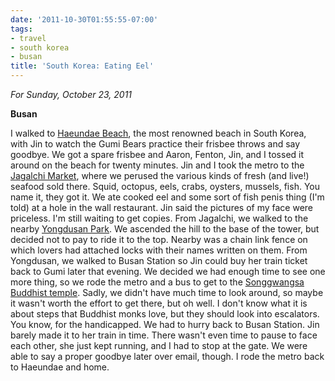 ```yaml
---
date: '2011-10-30T01:55:55-07:00'
tags:
- travel
- south korea
- busan
title: 'South Korea: Eating Eel'
---
```


*For Sunday, October 23, 2011*

**Busan**

I walked to [Haeundae Beach](https://www.google.com/search?q=haeundae+beach), the most renowned beach in South Korea, with Jin to watch the Gumi Bears practice their frisbee throws and say goodbye. We got a spare frisbee and Aaron, Fenton, Jin, and I tossed it around on the beach for twenty minutes. Jin and I took the metro to the [Jagalchi Market](https://www.google.com/search?q=jagalchi+market), where we perused the various kinds of fresh (and live!) seafood sold there. Squid, octopus, eels, crabs, oysters, mussels, fish. You name it, they got it. We ate cooked eel and some sort of fish penis thing (I'm told) at a hole in the wall restaurant. Jin said the pictures of my face were priceless. I'm still waiting to get copies. From Jagalchi, we walked to the nearby [Yongdusan Park](https://www.google.com/search?q=yongdusan+park). We ascended the hill to the base of the tower, but decided not to pay to ride it to the top. Nearby was a chain link fence on which lovers had attached locks with their names written on them. From Yongdusan, we walked to Busan Station so Jin could buy her train ticket back to Gumi later that evening. We decided we had enough time to see one more thing, so we rode the metro and a bus to get to the [Songgwangsa Buddhist temple](https://www.google.com/search?q=songgwangsa+temple). Sadly, we didn't have much time to look around, so maybe it wasn't worth the effort to get there, but oh well. I don't know what it is about steps that Buddhist monks love, but they should look into escalators. You know, for the handicapped. We had to hurry back to Busan Station. Jin barely made it to her train in time. There wasn't even time to pause to face each other, she just kept running, and I had to stop at the gate. We were able to say a proper goodbye later over email, though. I rode the metro back to Haeundae and home.
